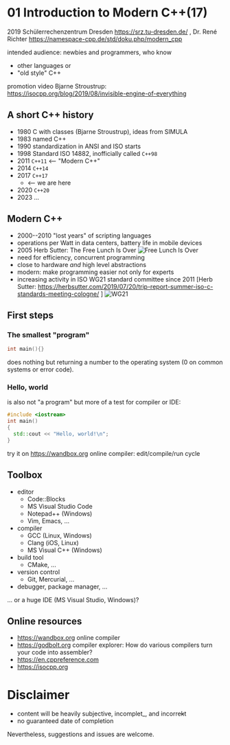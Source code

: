 # 01 Introduction to Modern C++(17)

2019 Schülerrechenzentrum Dresden https://srz.tu-dresden.de/ ,
Dr. René Richter https://namespace-cpp.de/std/doku.php/modern_cpp

intended audience: newbies and programmers, who know
* other languages or
* "old style" C++

promotion video Bjarne Stroustrup:
https://isocpp.org/blog/2019/08/invisible-engine-of-everything

## A short C++ history
* 1980 C with classes (Bjarne Stroustrup), ideas from SIMULA
* 1983 named C++
* 1990 standardization in ANSI and ISO starts
* 1998 Standard ISO 14882, inofficially called `C++98`
* 2011 `C++11` <-- "Modern C++"
* 2014 `C++14`
* 2017 `C++17`
  * <-- we are here
* 2020 `C++20`
* 2023 ...

## Modern C++
* 2000--2010 "lost years" of scripting languages
* operations per Watt in data centers, battery life in mobile devices
* 2005 Herb Sutter: The Free Lunch Is Over ![Free Lunch Is Over](http://www.gotw.ca/images/CPU.png)
* need for efficiency, concurrent programming
* close to hardware *and* high level abstractions
* modern: make programming easier not only for experts
* increasing activity in ISO WG21 standard committee since 2011
[Herb Sutter:  https://herbsutter.com/2019/07/20/trip-report-summer-iso-c-standards-meeting-cologne/ ]
![WG21](https://herbsutter.files.wordpress.com/2019/07/wg21-attendance-2019-07.jpg)

## First steps
### The smallest "program"
```cpp
int main(){}
```
does nothing but returning a number to the operating system (0 on common systems or error code).

### Hello, world
is also not "a program" but more of a test for compiler or IDE:
```cpp
#include <iostream>
int main()
{
  std::cout << "Hello, world!\n";
}
```
try it on https://wandbox.org online compiler: edit/compile/run cycle

## Toolbox
* editor
	* Code::Blocks
	* MS Visual Studio Code
	* Notepad++ (Windows)
	* Vim, Emacs, ...
* compiler
	* GCC (Linux, Windows)
	* Clang (iOS, Linux)
	* MS Visual C++ (Windows)
* build tool
	* CMake, ...
* version control
	* Git, Mercurial, ...
* debugger, package manager, ...

... or a huge IDE (MS Visual Studio, Windows)?

## Online resources
* https://wandbox.org online compiler
* https://godbolt.org compiler explorer: How do various compilers turn your code into assembler?
* https://en.cppreference.com
* https://isocpp.org

# Disclaimer
* content will be heavily subjective, incomplet_, and incorre~~k~~t
* no guaranteed date of completion

Nevertheless, suggestions and issues are welcome.
